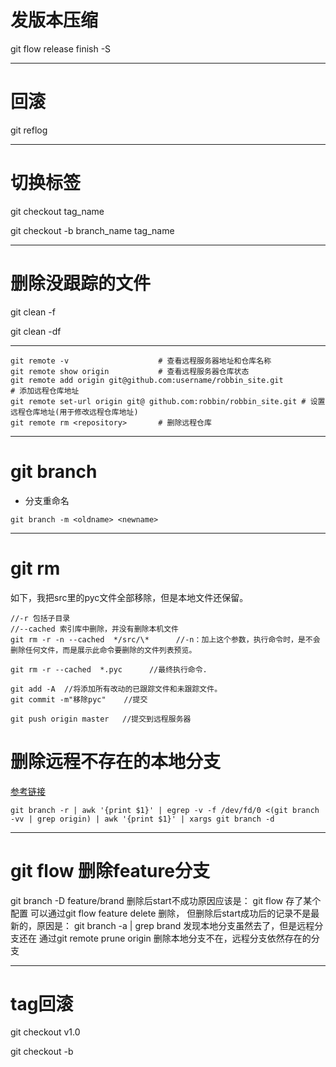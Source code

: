 # 发版本压缩

git flow release finish -S

---
# 回滚

git reflog


---
# 切换标签
git checkout tag_name 

git checkout -b branch_name tag_name

---
# 删除没跟踪的文件

git clean -f

git clean -df





-------
```text
git remote -v                    # 查看远程服务器地址和仓库名称
git remote show origin           # 查看远程服务器仓库状态
git remote add origin git@github.com:username/robbin_site.git         # 添加远程仓库地址
git remote set-url origin git@ github.com:robbin/robbin_site.git # 设置远程仓库地址(用于修改远程仓库地址)
git remote rm <repository>       # 删除远程仓库
```

---
# git branch
* 分支重命名

`git branch -m <oldname> <newname>`


---
# git rm

如下，我把src里的pyc文件全部移除，但是本地文件还保留。

```
//-r 包括子目录
//--cached 索引库中删除，并没有删除本机文件
git rm -r -n --cached  */src/\*      //-n：加上这个参数，执行命令时，是不会删除任何文件，而是展示此命令要删除的文件列表预览。

git rm -r --cached  *.pyc      //最终执行命令.

git add -A	//将添加所有改动的已跟踪文件和未跟踪文件。
git commit -m"移除pyc"    //提交

git push origin master   //提交到远程服务器
```

# 删除远程不存在的本地分支

[参考链接](https://stackoverflow.com/questions/13064613/how-to-prune-local-tracking-branches-that-do-not-exist-on-remote-anymore)

```
git branch -r | awk '{print $1}' | egrep -v -f /dev/fd/0 <(git branch -vv | grep origin) | awk '{print $1}' | xargs git branch -d
```

---
# git flow 删除feature分支

git branch -D feature/brand 删除后start不成功原因应该是： git flow 存了某个配置
可以通过git flow feature delete 删除， 但删除后start成功后的记录不是最新的，原因是：
git branch -a | grep brand 发现本地分支虽然去了，但是远程分支还在
通过git remote prune origin 删除本地分支不在，远程分支依然存在的分支

---
# tag回滚

git checkout v1.0

git checkout -b 
